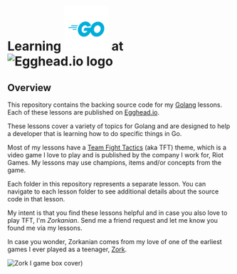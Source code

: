 # Learning <img src="./Go-Logo_Blue.png" height="100" width="100" alt="Golang logo"/> at <img src="https://avatars2.githubusercontent.com/u/5975001?s=75&v=4" alt="Egghead.io logo"/>

## Overview
This repository contains the backing source code for my [Golang](https://golang.org) lessons. Each of these lessons are published on [Egghead.io](https://egghead.io).

These lessons cover a variety of topics for Golang and are designed to help a developer that is learning how to do specific things in Go.

Most of my lessons have a [Team Fight Tactics](https://na.leagueoflegends.com/en/featured/events/teamfight-tactics) (aka TFT) theme, which is a video game I love to play and is published by the company I work for, Riot Games. My lessons may use champions, items and/or concepts from the game.

Each folder in this repository represents a separate lesson. You can navigate to each lesson folder to see additional details about the source code in that lesson.

My intent is that you find these lessons helpful and in case you also love to play TFT, I'm *Zorkanian*. Send me a friend request and let me know you found me via my lessons.

In case you wonder, Zorkanian comes from my love of one of the earliest games I ever played as a teenager, [Zork](https://en.wikipedia.org/wiki/Zork).

<img src="https://upload.wikimedia.org/wikipedia/en/a/ac/Zork_I_box_art.jpg" height="120" width="100" alt="Zork I game box cover"/>)
